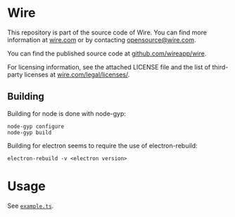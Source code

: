 # Wire

This repository is part of the source code of Wire. You can find more information at [wire.com](https://wire.com) or by contacting opensource@wire.com.

You can find the published source code at [github.com/wireapp/wire](https://github.com/wireapp/wire).

For licensing information, see the attached LICENSE file and the list of third-party licenses at [wire.com/legal/licenses/](https://wire.com/legal/licenses/).

## Building

Building for node is done with node-gyp:

```
node-gyp configure
node-gyp build
```

Building for electron seems to require the use of electron-rebuild:

`electron-rebuild -v <electron version>`

# Usage

See [`example.ts`](./src/node/example.ts).
